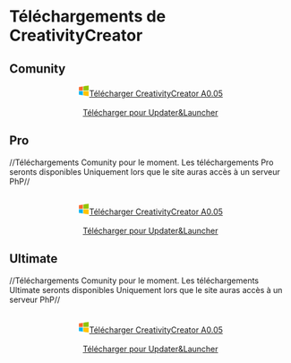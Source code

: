 # Téléchargements de CreativityCreator
## Comunity
<link href='https://superatraction.github.io/Css/Base.css' rel='stylesheet' type='text/css'/>
<center><a href="Tanks" class="BLR"><img src='Windows.png' width=20 height=20/>Télécharger CreativityCreator A0.05</a><br><br>
<a class="BLR" href="Updater&Launcher/">Télécharger pour Updater&Launcher</a></center>

## Pro
<p class="waning">//Téléchargements Comunity pour le moment. Les téléchargements Pro seronts disponibles Uniquement lors que le site auras accès à un serveur PhP//</p><br>
<center><a href="Tanks" class="BLR"><img src='Windows.png' width=20 height=20/>Télécharger CreativityCreator A0.05</a><br><br>
<a class="BLR" href="Updater&Launcher/">Télécharger pour Updater&Launcher</a></center>

## Ultimate
<p class="waning">//Téléchargements Comunity pour le moment. Les téléchargements Ultimate seronts disponibles Uniquement lors que le site auras accès à un serveur PhP//</p><br>
<center><a href="Tanks" class="BLR"><img src='Windows.png' width=20 height=20/>Télécharger CreativityCreator A0.05</a><br><br>
<a class="BLR" href="Updater&Launcher/">Télécharger pour Updater&Launcher</a></center>